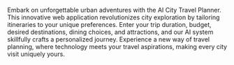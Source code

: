 Embark on unforgettable urban adventures with the AI City Travel Planner. This innovative web application revolutionizes city exploration by tailoring itineraries to your unique preferences. Enter your trip duration, budget, desired destinations, dining choices, and attractions, and our AI system skillfully crafts a personalized journey. Experience a new way of travel planning, where technology meets your travel aspirations, making every city visit uniquely yours.
